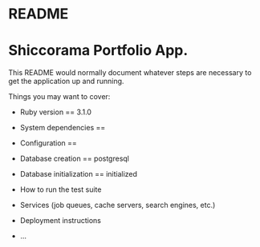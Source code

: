 # README
# Shiccorama Portfolio App.

This README would normally document whatever steps are necessary to get the
application up and running.

Things you may want to cover:

* Ruby version == 3.1.0

* System dependencies == 

* Configuration ==

* Database creation == postgresql

* Database initialization == initialized

* How to run the test suite

* Services (job queues, cache servers, search engines, etc.)

* Deployment instructions

* ...
